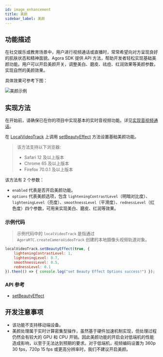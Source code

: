 ```yaml
---
id: image_enhancement
title: 美颜
sidebar_label: 美颜
---
```


## 功能描述

在社交娱乐或教育场景中，用户进行视频通话或直播时，常常希望向对方呈现良好的肌肤状态和精神面貌。Agora SDK 提供 API 方法，帮助开发者轻松实现基础美颜功能。用户可以开启美颜开关，调整美白、磨皮、祛痘、红润效果等美颜参数，实现自然的美颜效果。

具体效果可参考下图：

![美颜示例](assets-cn/image_enhancement.jpeg)

## 实现方法

在开始前，请确保已在你的项目中实现基本的实时音视频功能。详见[实现音视频通话](basic_call.md)。

在 [LocalVideoTrack](/api/cn/interfaces/ilocalvideotrack.html) 上调用 [setBeautyEffect](/api/cn/interfaces/ilocalvideotrack.html#setbeautyeffect) 方法设置基础美颜功能。
> 该方法支持以下浏览器:
> - Safari 12 及以上版本
> - Chrome 65 及以上版本
> - Firefox 70.0.1 及以上版本

该方法有 2 个参数：
- `enabled` 代表是否开启美颜功能。
- `options` 代表美颜选项，包含 `lighteningContrastLevel`（明暗对比度）、`lighteningLevel`（亮度）、`smoothnessLevel`（平滑度）、`rednessLevel`（红色度）四个参数，可用来实现美白、磨皮、红润等效果。

### 示例代码

> 示例代码中的 `localVideoTrack` 是指通过 `AgoraRTC.createCameraVideoTrack` 创建的本地摄像头视频轨道对象。

```js
localVideoTrack.setBeautyEffect(true, {
    lighteningContrastLevel: 1,
    lighteningLevel: 0.7,
    smoothnessLevel: 0.5,
    rednessLevel: 0.1
}).then(() => { console.log("set Beauty Effect Options success!") });
```

### API 参考

- [setBeautyEffect](/api/cn/interfaces/ilocalvideotrack.html#setbeautyeffect)

## 开发注意事项
- 该功能不支持移动端设备。
- 美颜处理属于实时计算密集型操作，虽然基于硬件加速机制实现，但处理过程仍然会有较大的 GPU 和 CPU 开销。因此美颜功能的开启会对低端机的性能造成影响，以至于无法达到预期的要求。对于低端机，视频编码设置为 360p 30 fps，720p 15 fps 或更高分辨率时，我们不建议开启美颜。

